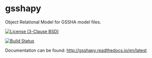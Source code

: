 # gsshapy
Object Relational Model for GSSHA model files.

[![License (3-Clause BSD)](https://img.shields.io/badge/license-BSD%203--Clause-yellow.svg)](https://github.com/ci-water/gsshapy/blob/master/LICENSE)

[![Build Status](https://travis-ci.org/CI-WATER/gsshapy.svg)](https://travis-ci.org/CI-WATER/gsshapy)

Documentation can be found: http://gsshapy.readthedocs.io/en/latest
